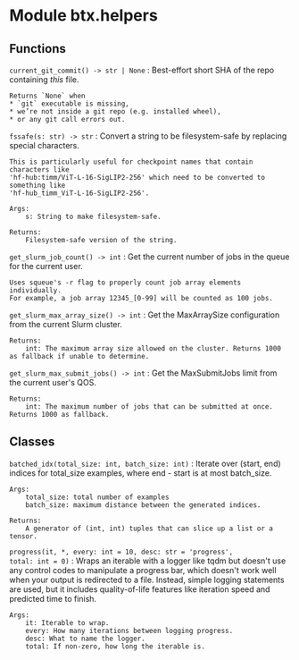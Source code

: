 Module btx.helpers
==================

Functions
---------

`current_git_commit() ‑> str | None`
:   Best-effort short SHA of the repo containing *this* file.
    
    Returns `None` when
    * `git` executable is missing,
    * we’re not inside a git repo (e.g. installed wheel),
    * or any git call errors out.

`fssafe(s: str) ‑> str`
:   Convert a string to be filesystem-safe by replacing special characters.
    
    This is particularly useful for checkpoint names that contain characters like
    'hf-hub:timm/ViT-L-16-SigLIP2-256' which need to be converted to something like
    'hf-hub_timm_ViT-L-16-SigLIP2-256'.
    
    Args:
        s: String to make filesystem-safe.
    
    Returns:
        Filesystem-safe version of the string.

`get_slurm_job_count() ‑> int`
:   Get the current number of jobs in the queue for the current user.
    
    Uses squeue's -r flag to properly count job array elements individually.
    For example, a job array 12345_[0-99] will be counted as 100 jobs.

`get_slurm_max_array_size() ‑> int`
:   Get the MaxArraySize configuration from the current Slurm cluster.
    
    Returns:
        int: The maximum array size allowed on the cluster. Returns 1000 as fallback if unable to determine.

`get_slurm_max_submit_jobs() ‑> int`
:   Get the MaxSubmitJobs limit from the current user's QOS.
    
    Returns:
        int: The maximum number of jobs that can be submitted at once. Returns 1000 as fallback.

Classes
-------

`batched_idx(total_size: int, batch_size: int)`
:   Iterate over (start, end) indices for total_size examples, where end - start is at most batch_size.
    
    Args:
        total_size: total number of examples
        batch_size: maximum distance between the generated indices.
    
    Returns:
        A generator of (int, int) tuples that can slice up a list or a tensor.

`progress(it, *, every: int = 10, desc: str = 'progress', total: int = 0)`
:   Wraps an iterable with a logger like tqdm but doesn't use any control codes to manipulate a progress bar, which doesn't work well when your output is redirected to a file. Instead, simple logging statements are used, but it includes quality-of-life features like iteration speed and predicted time to finish.
    
    Args:
        it: Iterable to wrap.
        every: How many iterations between logging progress.
        desc: What to name the logger.
        total: If non-zero, how long the iterable is.